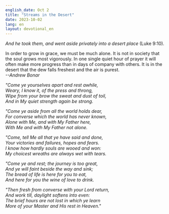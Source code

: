 ```yaml
---
english_date: Oct 2
title: "Streams in the Desert"
date: 2023-10-02
lang: en
layout: devotional_en
---
```





<p><em>And he took them, and went aside privately into a desert place</em> (Luke 9:10).

</p>

<p>In order to grow in grace, we must be much alone. It is not in society that the soul grows most vigorously. In one single quiet hour of prayer it will often make more progress than in days of company with others. It is in the desert that the dew falls freshest and the air is purest.<br/> <em>--Andrew Bonar</em>

</p>

<p><em>"Come ye yourselves apart and rest awhile,<br/> Weary, I know it, of the press and throng,<br/> Wipe from your brow the sweat and dust of toil,<br/> And in My quiet strength again be strong.</em>

</p>

<p><em>"Come ye aside from all the world holds dear,<br/> For converse which the world has never known,<br/> Alone with Me, and with My Father here,<br/> With Me and with My Father not alone.</em>

</p>

<p><em>"Come, tell Me all that ye have said and done,<br/> Your victories and failures, hopes and fears.<br/> I know how hardly souls are wooed and won:<br/> My choicest wreaths are always wet with tears.</em>

</p>

<p><em>"Come ye and rest; the journey is too great,<br/> And ye will faint beside the way and sink;<br/> The bread of life is here for you to eat,<br/> And here for you the wine of love to drink.</em>

</p>

<p><em>"Then fresh from converse with your Lord return,<br/> And work till, daylight softens into even:<br/> The brief hours are not lost in which ye learn<br/> More of your Master and His rest in Heaven."</em>

</p>

<p></p>